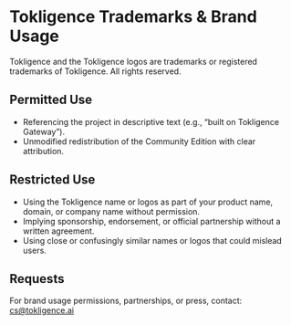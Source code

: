 # Tokligence Trademarks & Brand Usage

Tokligence and the Tokligence logos are trademarks or registered trademarks of Tokligence. All rights reserved.

## Permitted Use

- Referencing the project in descriptive text (e.g., “built on Tokligence Gateway”).
- Unmodified redistribution of the Community Edition with clear attribution.

## Restricted Use

- Using the Tokligence name or logos as part of your product name, domain, or company name without permission.
- Implying sponsorship, endorsement, or official partnership without a written agreement.
- Using close or confusingly similar names or logos that could mislead users.

## Requests

For brand usage permissions, partnerships, or press, contact: cs@tokligence.ai


